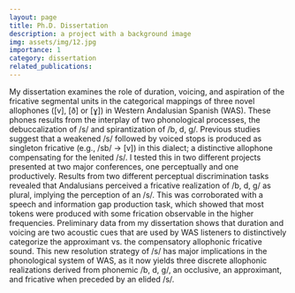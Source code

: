 ```yaml
---
layout: page
title: Ph.D. Dissertation
description: a project with a background image
img: assets/img/12.jpg
importance: 1
category: dissertation
related_publications: 
---
```


My dissertation examines the role of duration, voicing, and aspiration of the fricative segmental units in the categorical mappings of three novel allophones ([v], [ð] or [ɣ]) in Western Andalusian Spanish (WAS). These phones results from the interplay of two phonological processes, the debuccalization of /s/ and spirantization of /b, d, g/. Previous studies suggest that a weakened /s/ followed by voiced stops is produced as singleton fricative (e.g., /sb/ -> [v]) in this dialect; a distinctive allophone compensating for the lenited /s/. I tested this in two different projects presented at two major conferences, one perceptually and one productively. Results from two different perceptual discrimination tasks revealed that Andalusians perceived a fricative realization of /b, d, g/ as plural, implying the perception of an /s/. This was corroborated with a speech and information gap production task, which showed that most tokens were produced with some frication observable in the higher frequencies. Preliminary data from my dissertation shows that duration and voicing are two acoustic cues that are used by WAS listeners to distinctively categorize the approximant vs. the compensatory allophonic fricative sound. This new resolution strategy of /s/ has major implications in the phonological system of WAS, as it now yields three discrete allophonic realizations derived from phonemic /b, d, g/, an occlusive, an approximant, and fricative when preceded by an elided /s/.